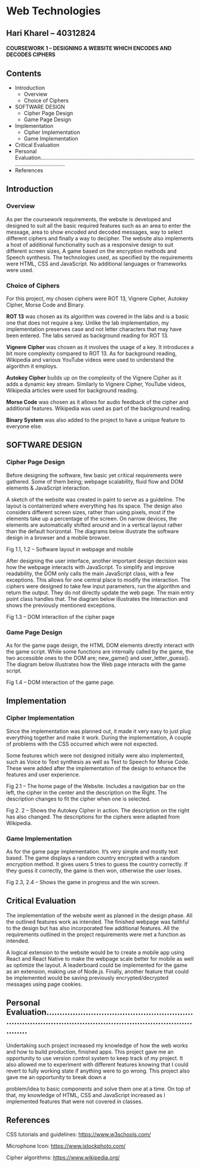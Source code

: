 # Web Technologies

## Hari Kharel – 40312824

#### COURSEWORK 1 – DESIGNING A WEBSITE WHICH ENCODES AND DECODES CIPHERS


## Contents

- Introduction
   - Overview
   - Choice of Ciphers
- SOFTWARE DESIGN
   - Cipher Page Design
   - Game Page Design
- Implementation
   - Cipher Implementation
   - Game Implementation
- Critical Evaluation
- Personal Evaluation.......................................................................................................................................
- References


## Introduction

### Overview

As per the coursework requirements, the website is developed and designed to suit all the basic
required features such as an area to enter the message, area to show encoded and decoded messages,
way to select different ciphers and finally a way to decipher. The website also implements a host of
additional functionality such as a responsive design to suit different screen sizes, A game based on the
encryption methods and Speech synthesis. The technologies used, as specified by the requirements
were HTML, CSS and JavaScript. No additional languages or frameworks were used.

### Choice of Ciphers

For this project, my chosen ciphers were ROT 13, Vignere Cipher, Autokey Cipher, Morse Code and
Binary.

**ROT 13** was chosen as its algorithm was covered in the labs and is a basic one that does not require a
key. Unlike the lab implementation, my implementation preserves case and not letter characters that
may have been entered. The labs served as background reading for ROT 13.

**Vignere Cipher** was chosen as it involves the usage of a key. It introduces a bit more complexity
compared to ROT 13. As for background reading, Wikipedia and various YouTube videos were used to
understand the algorithm it employs.

**Autokey Cipher** builds up on the complexity of the Vignere Cipher as it adds a dynamic key stream.
Similarly to Vignere Cipher, YouTube videos, Wikipedia articles were used for background reading.

**Morse Code** was chosen as it allows for audio feedback of the cipher and additional features. Wikipedia
was used as part of the background reading.

**Binary System** was also added to the project to have a unique feature to everyone else.


## SOFTWARE DESIGN

### Cipher Page Design

Before designing the software, few basic yet critical requirements were gathered. Some of them being;
webpage scalability, fluid flow and DOM elements & JavaScript interaction.

A sketch of the website was created in paint to serve as a guideline. The layout is containerized where
everything has its space. The design also considers different screen sizes, rather than using pixels, most
if the elements take up a percentage of the screen. On narrow devices, the elements are automatically
shifted around and in a vertical layout rather than the default horizontal. The diagrams below illustrate
the software design in a browser and a mobile browser.

Fig 1.1, 1.2 – Software layout in webpage and mobile

After designing the user interface, another important design decision was how the webpage interacts
with JavaScript. To simplify and improve readability, the DOM only calls the main JavaScript class, with a
few exceptions. This allows for one central place to modify the interaction. The ciphers were designed to
take few input parameters, run the algorithm and return the output. They do not directly update the
web page. The main entry point class handles that. The diagram below illustrates the interaction and
shows the previously mentioned exceptions.


Fig 1.3 – DOM interaction of the cipher page

### Game Page Design

As for the game page design, the HTML DOM elements directly interact with the game script. While
some functions are internally called by the game, the two accessible ones to the DOM are; new_game()
and user_letter_guess(). The diagram below illustrates how the Web page interacts with the game
script.

Fig 1.4 – DOM interaction of the game page.


## Implementation

### Cipher Implementation

Since the implementation was planned out, it made it very easy to just plug everything together and
make it work. During the implementation, A couple of problems with the CSS occurred which were not
expected.

Some features which were not designed initially were also implemented, such as Voice to Text synthesis
as well as Text to Speech for Morse Code. These were added after the implementation of the design to
enhance the features and user experience.

Fig 2.1 – The home page of the Website. Includes a navigation bar on the left, the cipher in the center
and the description on the Right. The description changes to fit the cipher when one is selected.


Fig 2. 2 – Shows the Autokey Cipher in action. The description on the right has also changed. The
descriptions for the ciphers were adapted from Wikipedia.

### Game Implementation

As for the game page implementation. It’s very simple and mostly text based. The game displays a
random country encrypted with a random encryption method. It gives users 5 tries to guess the country
correctly. If they guess it correctly, the game is then won, otherwise the user loses.

Fig 2.3, 2.4 – Shows the game in progress and the win screen.

## Critical Evaluation

The implementation of the website went as planned in the design phase. All the outlined features work
as intended. The finished webpage was faithful to the design but has also incorporated few additional
features. All the requirements outlined in the project requirements were met a function as intended.

A logical extension to the website would be to create a mobile app using React and React Native to
make the webpage scale better for mobile as well as optimize the layout. A leaderboard could be
implemented for the game as an extension, making use of Node.js. Finally, another feature that could be
implemented would be saving previously encrypted/decrypted messages using page cookies.

## Personal Evaluation.......................................................................................................................................

Undertaking such project increased my knowledge of how the web works and how to build production,
finished apps. This project gave me an opportunity to use version control system to keep track of my
project. It also allowed me to experiment with different features knowing that I could revert to fully
working state if anything were to go wrong. This project also gave me an opportunity to break down a


problem/idea to basic components and solve them one at a time. On top of that, my knowledge of
HTML, CSS and JavaScript increased as I implemented features that were not covered in classes.

## References

CSS tutorials and guidelines: https://www.w3schools.com/

Microphone Icon: https://www.istockphoto.com/

Cipher algorithms: https://www.wikipedia.org/


